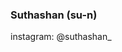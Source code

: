### Suthashan (su-n)

<!--
**suthashan-001/suthashan-001** is a ✨ _special_ ✨ repository because its `README.md` (this file) appears on your GitHub profile.

A digital sage - 🌱 Bio hacker & 🚀 Ux Engineer


Portfolio 👉🏽 suthashan-001.github.io/music-player/



- 📫 How to reach me: 
--> instagram: @suthashan_ 

